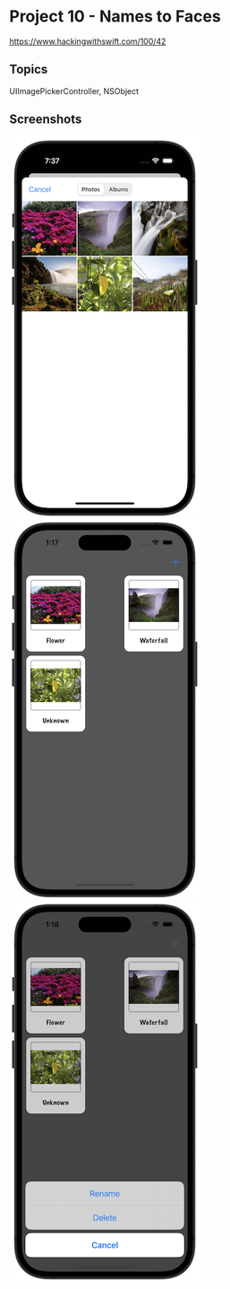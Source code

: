 # Project 10 - Names to Faces

https://www.hackingwithswift.com/100/42

## Topics

UIImagePickerController, NSObject

## Screenshots

![screenshot1](screenshots/screen01.png)
![screenshot1](screenshots/screen02.png)
![screenshot1](screenshots/screen03.png)
